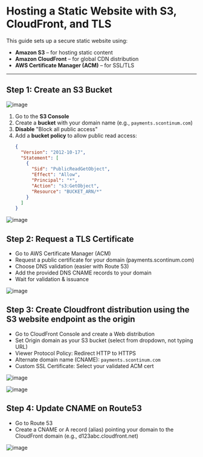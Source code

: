 #  Hosting a Static Website with S3, CloudFront, and TLS

This guide sets up a secure static website using:

- **Amazon S3** – for hosting static content
- **Amazon CloudFront** – for global CDN distribution
- **AWS Certificate Manager (ACM)** – for SSL/TLS

---

##  Step 1: Create an S3 Bucket

![image](https://github.com/user-attachments/assets/51bc4ffe-f5fb-4d52-abcd-a6af16b923b0)



1. Go to the **S3 Console**
2. Create a **bucket** with your domain name (e.g., `payments.scontinum.com`)
3. **Disable** "Block all public access"
4. Add a **bucket policy** to allow public read access:
   ```json
   {
     "Version": "2012-10-17",
     "Statement": [
       {
         "Sid": "PublicReadGetObject",
         "Effect": "Allow",
         "Principal": "*",
         "Action": "s3:GetObject",
         "Resource": "BUCKET_ARN/*"
       }
     ]
   }


![image](https://github.com/user-attachments/assets/c6d9c1e5-fca4-4f70-b2bd-2b1b668d003a)

##  Step 2: Request a TLS Certificate

* Go to AWS Certificate Manager (ACM)
* Request a public certificate for your domain (payments.scontinum.com)
* Choose DNS validation (easier with Route 53)
* Add the provided DNS CNAME records to your domain
* Wait for validation & issuance

![image](https://github.com/user-attachments/assets/d4ec348b-a583-40dd-858a-53012faa8f4e)


## Step 3: Create Cloudfront distribution using the S3 website endpoint as the origin

* Go to CloudFront Console and create a Web distribution
* Set Origin domain as your S3 bucket (select from dropdown, not typing URL)
* Viewer Protocol Policy: Redirect HTTP to HTTPS
* Alternate domain name (CNAME): `payments.scontinum.com`
* Custom SSL Certificate: Select your validated ACM cert

![image](https://github.com/user-attachments/assets/78a54379-e342-47f1-9fd4-34d81473752a)

![image](https://github.com/user-attachments/assets/404ba31e-fcc0-434a-9515-9791ef5e61a8)

## Step 4: Update CNAME on Route53 

* Go to Route 53
* Create a CNAME or A record (alias) pointing your domain to the CloudFront domain (e.g., d123abc.cloudfront.net)

![image](https://github.com/user-attachments/assets/418181da-9257-4c86-9b1c-746af31a9c4c)


